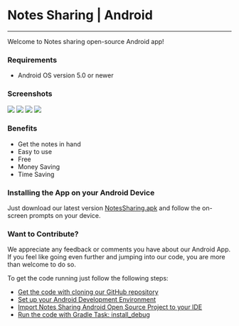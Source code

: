 # **Notes Sharing | Android**
---

Welcome to Notes sharing open-source Android app!

### Requirements

- Android OS version 5.0 or newer

### Screenshots
![](Image/pic1.jpeg)
![](Image/pic2.jpeg)
![](Image/pic3.jpeg)
![](Image/pic4.jpeg)

### Benefits
- Get the notes in hand
- Easy to use
- Free
- Money Saving
- Time Saving

### Installing the App on your Android Device

Just download our latest version [NotesSharing.apk](Image/NotesSharing.apk) and follow the on-screen prompts on your device.

### Want to Contribute?

We appreciate any feedback or comments you have about our Android App. If you feel like going even further and jumping into our code, you are more than welcome to do so.

To get the code running just follow the following steps:

- [Get the code with cloning our GitHub repository](https://help.github.com/articles/cloning-a-repository)
- [Set up your Android Development Environment](https://developer.android.com/topic/instant-apps/getting-started/setup.html)
- [Import Notes Sharing Android Open Source Project to your IDE](https://developer.android.com/studio/projects/create-project.html#ImportAProject)
- [Run the code with Gradle Task: install_debug](https://developer.android.com/studio/run/index.html#gradle-console)
